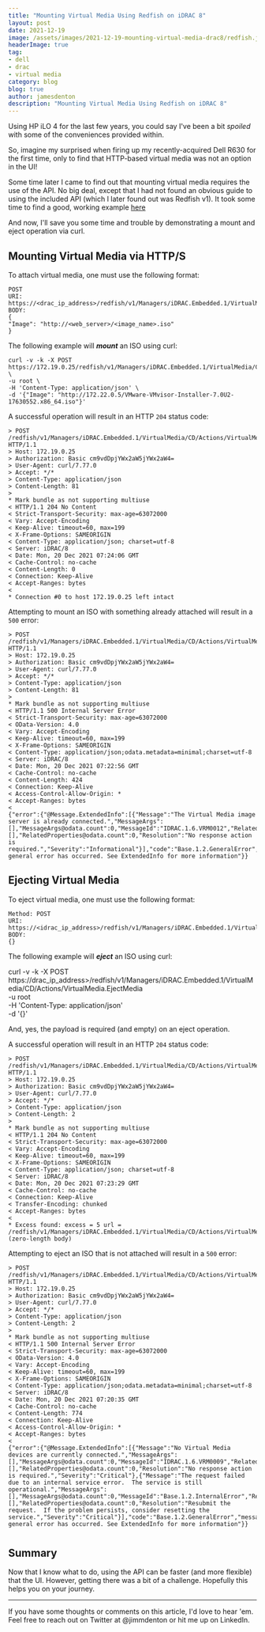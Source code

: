 ```yaml
---
title: "Mounting Virtual Media Using Redfish on iDRAC 8"
layout: post
date: 2021-12-19
image: /assets/images/2021-12-19-mounting-virtual-media-drac8/redfish.jpg
headerImage: true
tag:
- dell
- drac
- virtual media
category: blog
blog: true
author: jamesdenton
description: "Mounting Virtual Media Using Redfish on iDRAC 8"
---
```


Using HP iLO 4 for the last few years, you could say I've been a bit *spoiled* with some of the conveniences provided within.

So, imagine my surprised when firing up my recently-acquired Dell R630 for the first time, only to find that HTTP-based virtual media was not an option in the UI!
<!--more-->
Some time later I came to find out that mounting virtual media requires the use of the API. No big deal, except that I had not found an obvious guide to using the included API (which I later found out was Redfish v1). It took some time to find a good, working example [here](https://github.com/dell/iDRAC-Redfish-Scripting/issues/24)

And now, I'll save you some time and trouble by demonstrating a mount and eject operation via curl.

## Mounting Virtual Media via HTTP/S

To attach virtual media, one must use the following format:


```
POST
URI: https://<drac_ip_address>/redfish/v1/Managers/iDRAC.Embedded.1/VirtualMedia/CD/Actions/VirtualMedia.InsertMedia
BODY:
{
"Image": "http://<web_server>/<image_name>.iso"
}
```

The following example will ***mount*** an ISO using curl:

```
curl -v -k -X POST https://172.19.0.25/redfish/v1/Managers/iDRAC.Embedded.1/VirtualMedia/CD/Actions/VirtualMedia.InsertMedia \
-u root \
-H 'Content-Type: application/json' \
-d '{"Image": "http://172.22.0.5/VMware-VMvisor-Installer-7.0U2-17630552.x86_64.iso"}'
```


A successful operation will result in an HTTP `204` status code:

```
> POST /redfish/v1/Managers/iDRAC.Embedded.1/VirtualMedia/CD/Actions/VirtualMedia.InsertMedia HTTP/1.1
> Host: 172.19.0.25
> Authorization: Basic cm9vdDpjYWx2aW5jYWx2aW4=
> User-Agent: curl/7.77.0
> Accept: */*
> Content-Type: application/json
> Content-Length: 81
>
* Mark bundle as not supporting multiuse
< HTTP/1.1 204 No Content
< Strict-Transport-Security: max-age=63072000
< Vary: Accept-Encoding
< Keep-Alive: timeout=60, max=199
< X-Frame-Options: SAMEORIGIN
< Content-Type: application/json; charset=utf-8
< Server: iDRAC/8
< Date: Mon, 20 Dec 2021 07:24:06 GMT
< Cache-Control: no-cache
< Content-Length: 0
< Connection: Keep-Alive
< Accept-Ranges: bytes
<
* Connection #0 to host 172.19.0.25 left intact
```

Attempting to mount an ISO with something already attached will result in a `500` error:

```
> POST /redfish/v1/Managers/iDRAC.Embedded.1/VirtualMedia/CD/Actions/VirtualMedia.InsertMedia HTTP/1.1
> Host: 172.19.0.25
> Authorization: Basic cm9vdDpjYWx2aW5jYWx2aW4=
> User-Agent: curl/7.77.0
> Accept: */*
> Content-Type: application/json
> Content-Length: 81
>
* Mark bundle as not supporting multiuse
< HTTP/1.1 500 Internal Server Error
< Strict-Transport-Security: max-age=63072000
< OData-Version: 4.0
< Vary: Accept-Encoding
< Keep-Alive: timeout=60, max=199
< X-Frame-Options: SAMEORIGIN
< Content-Type: application/json;odata.metadata=minimal;charset=utf-8
< Server: iDRAC/8
< Date: Mon, 20 Dec 2021 07:22:56 GMT
< Cache-Control: no-cache
< Content-Length: 424
< Connection: Keep-Alive
< Access-Control-Allow-Origin: *
< Accept-Ranges: bytes
<
{"error":{"@Message.ExtendedInfo":[{"Message":"The Virtual Media image server is already connected.","MessageArgs":[],"MessageArgs@odata.count":0,"MessageId":"IDRAC.1.6.VRM0012","RelatedProperties":[],"RelatedProperties@odata.count":0,"Resolution":"No response action is required.","Severity":"Informational"}],"code":"Base.1.2.GeneralError","message":"A general error has occurred. See ExtendedInfo for more information"}}
```

## Ejecting Virtual Media

To eject virtual media, one must use the following format:

```
Method: POST
URI: https://<idrac_ip_address>/redfish/v1/Managers/iDRAC.Embedded.1/VirtualMedia/CD/Actions/VirtualMedia.EjectMedia
BODY:
{}
```

The following example will ***eject*** an ISO using curl:

curl -v -k -X POST https://drac_ip_address>/redfish/v1/Managers/iDRAC.Embedded.1/VirtualMedia/CD/Actions/VirtualMedia.EjectMedia \
-u root \
-H 'Content-Type: application/json' \
-d '{}'

And, yes, the payload is required (and empty) on an eject operation.


A successful operation will result in an HTTP `204` status code:

```
> POST /redfish/v1/Managers/iDRAC.Embedded.1/VirtualMedia/CD/Actions/VirtualMedia.EjectMedia HTTP/1.1
> Host: 172.19.0.25
> Authorization: Basic cm9vdDpjYWx2aW5jYWx2aW4=
> User-Agent: curl/7.77.0
> Accept: */*
> Content-Type: application/json
> Content-Length: 2
>
* Mark bundle as not supporting multiuse
< HTTP/1.1 204 No Content
< Strict-Transport-Security: max-age=63072000
< Vary: Accept-Encoding
< Keep-Alive: timeout=60, max=199
< X-Frame-Options: SAMEORIGIN
< Content-Type: application/json; charset=utf-8
< Server: iDRAC/8
< Date: Mon, 20 Dec 2021 07:23:29 GMT
< Cache-Control: no-cache
< Connection: Keep-Alive
< Transfer-Encoding: chunked
< Accept-Ranges: bytes
<
* Excess found: excess = 5 url = /redfish/v1/Managers/iDRAC.Embedded.1/VirtualMedia/CD/Actions/VirtualMedia.EjectMedia (zero-length body)
```

Attempting to eject an ISO that is not attached will result in a `500` error:

```
> POST /redfish/v1/Managers/iDRAC.Embedded.1/VirtualMedia/CD/Actions/VirtualMedia.EjectMedia HTTP/1.1
> Host: 172.19.0.25
> Authorization: Basic cm9vdDpjYWx2aW5jYWx2aW4=
> User-Agent: curl/7.77.0
> Accept: */*
> Content-Type: application/json
> Content-Length: 2
>
* Mark bundle as not supporting multiuse
< HTTP/1.1 500 Internal Server Error
< Strict-Transport-Security: max-age=63072000
< OData-Version: 4.0
< Vary: Accept-Encoding
< Keep-Alive: timeout=60, max=199
< X-Frame-Options: SAMEORIGIN
< Content-Type: application/json;odata.metadata=minimal;charset=utf-8
< Server: iDRAC/8
< Date: Mon, 20 Dec 2021 07:20:35 GMT
< Cache-Control: no-cache
< Content-Length: 774
< Connection: Keep-Alive
< Access-Control-Allow-Origin: *
< Accept-Ranges: bytes
<
{"error":{"@Message.ExtendedInfo":[{"Message":"No Virtual Media devices are currently connected.","MessageArgs":[],"MessageArgs@odata.count":0,"MessageId":"IDRAC.1.6.VRM0009","RelatedProperties":[],"RelatedProperties@odata.count":0,"Resolution":"No response action is required.","Severity":"Critical"},{"Message":"The request failed due to an internal service error.  The service is still operational.","MessageArgs":[],"MessageArgs@odata.count":0,"MessageId":"Base.1.2.InternalError","RelatedProperties":[],"RelatedProperties@odata.count":0,"Resolution":"Resubmit the request.  If the problem persists, consider resetting the service.","Severity":"Critical"}],"code":"Base.1.2.GeneralError","message":"A general error has occurred. See ExtendedInfo for more information"}}
```

#
## Summary

Now that I know what to do, using the API can be faster (and more flexible) that the UI. However, getting there was a bit of a challenge. Hopefully this helps you on your journey.

---
If you have some thoughts or comments on this article, I'd love to hear 'em. Feel free to reach out on Twitter at @jimmdenton or hit me up on LinkedIn.

